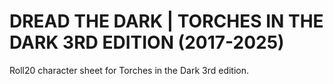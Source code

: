 # DREAD THE DARK | TORCHES IN THE DARK 3RD EDITION (2017-2025)
Roll20 character sheet for Torches in the Dark 3rd edition.
